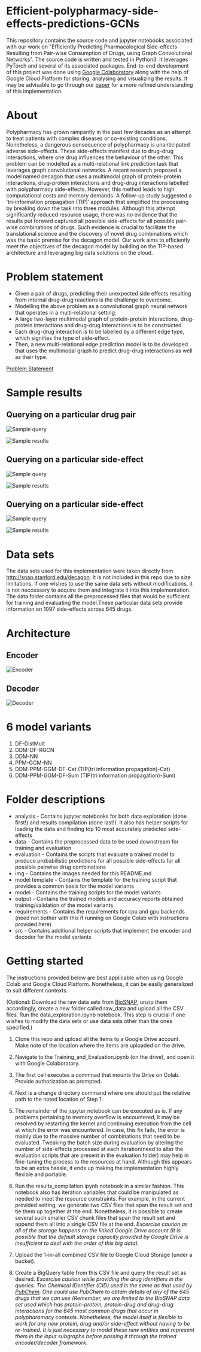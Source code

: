 # Efficient-polypharmacy-side-effects-predictions-GCNs
 This repository contains the source code and jupyter notebooks associated with our work on "Efficiently Predicting Pharmacological Side-effects Resulting from Pair-wise  Consumption of Drugs, using Graph Convolutional Networks". The source code is written and tested in Python3. It leverages PyTorch and several of its associated packages. End-to-end development of this project was done using [Google Colaboratory](https://colab.research.google.com/) along with the help of Google Cloud Platform for storing, analysing and visualizing the results. It may be advisable to go through our [paper]() for a more refined understanding of this implementation.

# About 
 Polypharmacy has grown rampantly in the past few decades as an attempt to treat patients with complex diseases or co-existing conditions. Nonetheless, a dangerous consequence of polypharmacy is unanticipated adverse side-effects. These side-effects manifest due to drug-drug interactions, where one drug influences the behaviour of the other. This problem can be modelled as a multi-relational link prediction task that leverages graph convolutional networks. A recent research proposed a model named decagon that uses a multimodal graph of protein-protein interactions, drug-protein interactions and drug-drug interactions labelled with polypharmacy side-effects. However, this method leads to high computational costs and memory demands. A follow-up study suggested a ‘tri-information propagation (TIP)’ approach that simplified the processing by breaking down the task into three modules. Although this attempt significantly reduced resource usage, there was no evidence that the results put forward captured all possible side-effects for all possible pair-wise combinations of drugs. Such evidence is crucial to facilitate the translational science and the discovery of novel drug combinations which was the basic premise for the decagon model. Our work aims to efficiently meet the objectives of the decagon model by building on the TIP-based architecture and leveraging big data solutions on the cloud. 

# Problem statement 
* Given a pair of drugs, predicting their unexpected side effects resulting from internal drug-drug reactions is the challenge to overcome.
* Modelling the above problem as a convolutional graph neural network that operates in a multi-relational setting: 
 * A large two-layer multimodal graph of protein-protein interactions, drug-protein interactions and drug-drug interactions is to be constructed. 
 * Each drug-drug interaction is to be labelled by a different edge type, which signifies the type of side-effect. 
 *	Then, a new multi-relational edge prediction model is to be developed that uses the multimodal graph to predict drug-drug interactions as well as their type.
 
[Problem Statement](/img/problem_statement.png)

# Sample results
## Querying on a particular drug pair
![Sample query](/img/sample_query_1.png) 

![Sample results](/img/sample_query_results_1.png)  

## Querying on a particular side-effect 
![Sample query](/img/sample_query_2.png)  

![Sample results](/img/sample_query_results_2.png)  

## Querying on a particular side-effect 
![Sample query](/img/sample_query_3.png)  

![Sample results](/img/sample_query_results_3.png)  

# Data sets
The data sets used for this implementation were taken directly from http://snap.stanford.edu/decagon. It is not included in this repo due to size limitations. If one wishes to use the same data sets without modifications, it is not neccessary to acquire them and integrate it into this implementation. The data folder contains all the preprocessed files that would be sufficient for training and evaluating the model.These particular data sets provide information on 1097 side-effects across 645 drugs.  

# Architecture 

## Encoder 
![Encoder](/img/encoder.png)

## Decoder
![Decoder](/img/decoder.png)

# 6 model variants 
1. DF-DistMult
2. DDM-DF-RGCN
3. DDM-NN
4. PPM-GGM-NN
5. DDM-PPM-GGM-DF-Cat (TIP(tri information propagation)-Cat)
6. DDM-PPM-GGM-DF-Sum (TIP(tri information propagation)-Sum)

# Folder descriptions
* analysis - Contains jupyter notebooks for both data exploration (done first!) and results compilation (done last!). It also has helper scripts for loading the data and finding top 10 most accurately predicted side-effects
* data - Contains the preprocessed data to be used downstream for training and evaluation 
* evaluation - Contains the scripts that evaluate a trained model to produce probabilistic predictions for all possible side-effects for all possible pairwise drug combinations 
* img - Contains the images needed for this README.md
* model template - Contains the template for the training script that provides a common basis for the model variants
* model - Contains the training scripts for the model variants 
* output - Contains the trained models and accuracy reports obtained training/validation of the model variants 
* requirements - Contains the requirements for cpu and gpu backends (need not bother with this if running on Google Colab with instructions provided here)
* src - Contains additional helper scripts that implement the encoder and decoder for the model variants

# Getting started 
The instructions provided below are best applicable when using Google Colab and Google Cloud Platform. Nonetheless, it can be easily generalized to suit different contexts.

(Optional: Download the raw data sets from [BioSNAP](), unzip them accordingly, create a new folder called raw_data and upload all the CSV files. Run the data_exploration.ipynb notebook. This step is crucial if one wishes to modify the data sets or use data sets other than the ones specified.)

1. Clone this repo and upload all the items to a Google Drive account. Make note of the location where the items are uploaded on the drive.  

2. Navigate to the Training_and_Evaluation.ipynb (on the drive), and open it with Google Colaboratory.  

3. The first cell executes a commnad that mounts the Drive on Colab. Provide authorization as prompted.  

4. Next is a change directory command where one should put the relative path to the noted location of Step 1.  

5. The remainder of the jupyter notebook can be executed as is. If any problems pertaining to memory overflow is encountered, it may be resolved by restarting the   kernel and continuing execution from the cell at which the error was encountered. In case, this fix fails, the error is mainly due to the massive number of combinations that need to be evaluated. Tweaking the batch size during evaluation by altering the number of side-effects processed at each iteration(need to alter the evaluation scripts that are present in the evaluation folder) may help in fine-tuning the process to the resources at hand. Although this appears to be an extra hassle, it ends up making the implementation highly flexible and portable.

6. Run the results_compilation.ipynb notebook in a similar fashion. This notebook also has iteration variables that could be manipulated as needed to meet the resource constraints.  For example, in the current provided setting, we generate two CSV files that span the result set and tie them up together at the end. Nonetheless, it is possible to create several such smaller CSV chunk files that span the result set and append them all into a single CSV file at the end.
*Excercise caution as all of the storage happens on the linked Google Drive account (It is possible that the default storage capacity provided by Google Drive is insufficient to deal with the order of this big data).*

7. Upload the 1-in-all combined CSV file to Google Cloud Storage (under a bucket). 

8. Create a BigQuery table from this CSV file and query the result set as desired. 
*Excercise caution while providing the drug identifiers in the queries. The Chemical IDentifier (CID) used is the same as that used by [PubChem](). One could use PubChem to obtain details of any of the 645 drugs that we can use (Remember, we are limited to the BioSNAP data set used which has protein-protein, protein-drug and drug-drug interactions for the 645 most common drugs that occur in polypharamacy contexts. Nonetheless, the model itself is flexible to work for any new protein, drug and/or side-effect without having to be re-trained. It is just necessary to model these new entities and represent them in the input subgraphs before passing it through the trained encoder/decoder framework.*




 
